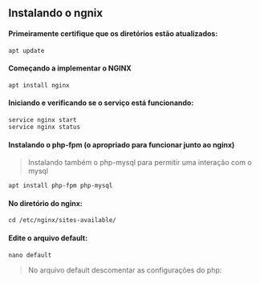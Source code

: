 ## Instalando o ngnix

#### Primeiramente certifique que os diretórios estão atualizados:

```
apt update
```

#### Começando a implementar o NGINX

```
apt install nginx
```

#### Iniciando e verificando se o serviço está funcionando:

```
service nginx start
service nginx status
```


#### Instalando o php-fpm (o apropriado para funcionar junto ao nginx)
> Instalando também o php-mysql para permitir uma interação com o mysql

```
apt install php-fpm php-mysql
```

#### No diretório do nginx:

```
cd /etc/nginx/sites-available/
```

#### Edite o arquivo default:

```
nano default
```
> No arquivo default descomentar as configurações do php:



